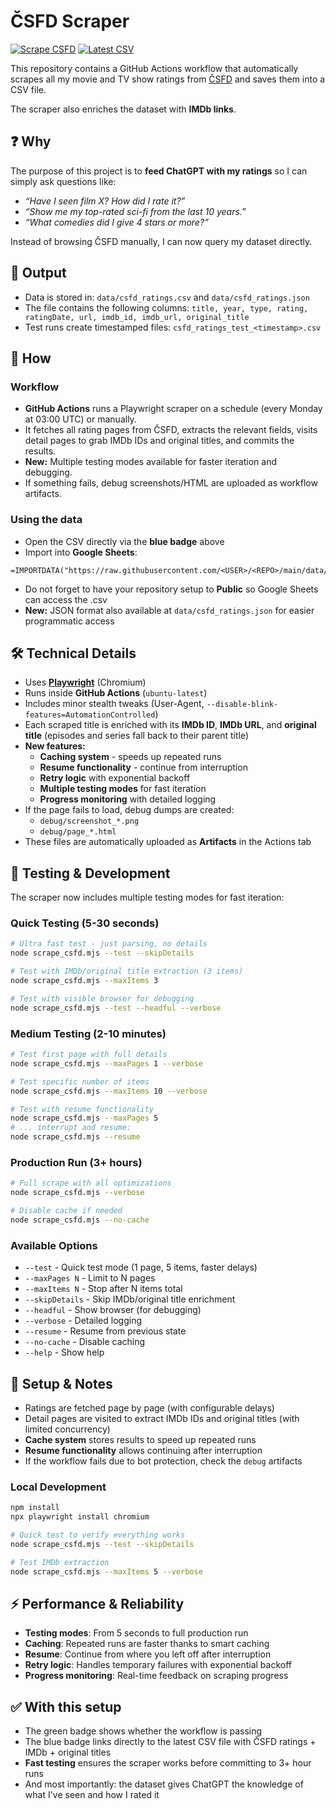 # ČSFD Scraper

[![Scrape CSFD](https://github.com/ludivitto/csfd-chatgpt/actions/workflows/scrape.yml/badge.svg)](https://github.com/ludivitto/csfd-chatgpt/actions/workflows/scrape.yml)
[![Latest CSV](https://img.shields.io/badge/data-csfd__ratings.csv-blue)](https://raw.githubusercontent.com/ludivitto/csfd-chatgpt/main/data/csfd_ratings.csv)

This repository contains a GitHub Actions workflow that automatically scrapes all my movie and TV show ratings from [ČSFD](https://www.csfd.cz/) and saves them into a CSV file.

The scraper also enriches the dataset with **IMDb links**.

## ❓ Why
The purpose of this project is to **feed ChatGPT with my ratings** so I can simply ask questions like:

- *“Have I seen film X? How did I rate it?”*  
- *“Show me my top-rated sci-fi from the last 10 years.”*  
- *“What comedies did I give 4 stars or more?”*  

Instead of browsing ČSFD manually, I can now query my dataset directly.

## 📂 Output

- Data is stored in: `data/csfd_ratings.csv` and `data/csfd_ratings.json`
- The file contains the following columns: `title, year, type, rating, ratingDate, url, imdb_id, imdb_url, original_title`
- Test runs create timestamped files: `csfd_ratings_test_<timestamp>.csv`

## 🚀 How

### Workflow
- **GitHub Actions** runs a Playwright scraper on a schedule (every Monday at 03:00 UTC) or manually.  
- It fetches all rating pages from ČSFD, extracts the relevant fields, visits detail pages to grab IMDb IDs and original titles, and commits the results.  
- **New:** Multiple testing modes available for faster iteration and debugging.
- If something fails, debug screenshots/HTML are uploaded as workflow artifacts.

### Using the data
- Open the CSV directly via the **blue badge** above
- Import into **Google Sheets**:
```excel
=IMPORTDATA("https://raw.githubusercontent.com/<USER>/<REPO>/main/data/csfd_ratings.csv")
```
- Do not forget to have your repository setup to **Public** so Google Sheets can access the .csv
- **New:** JSON format also available at `data/csfd_ratings.json` for easier programmatic access

## 🛠️ Technical Details

- Uses **[Playwright](https://playwright.dev/)** (Chromium)
- Runs inside **GitHub Actions** (`ubuntu-latest`)
- Includes minor stealth tweaks (User-Agent, `--disable-blink-features=AutomationControlled`)
- Each scraped title is enriched with its **IMDb ID**, **IMDb URL**, and **original title** (episodes and series fall back to their parent title)
- **New features:**
  - **Caching system** - speeds up repeated runs
  - **Resume functionality** - continue from interruption
  - **Retry logic** with exponential backoff
  - **Multiple testing modes** for fast iteration
  - **Progress monitoring** with detailed logging
- If the page fails to load, debug dumps are created:
  - `debug/screenshot_*.png`
  - `debug/page_*.html`
- These files are automatically uploaded as **Artifacts** in the Actions tab

## 🧪 Testing & Development

The scraper now includes multiple testing modes for fast iteration:

### Quick Testing (5-30 seconds)
```bash
# Ultra fast test - just parsing, no details
node scrape_csfd.mjs --test --skipDetails

# Test with IMDb/original title extraction (3 items)
node scrape_csfd.mjs --maxItems 3

# Test with visible browser for debugging
node scrape_csfd.mjs --test --headful --verbose
```

### Medium Testing (2-10 minutes)
```bash
# Test first page with full details
node scrape_csfd.mjs --maxPages 1 --verbose

# Test specific number of items
node scrape_csfd.mjs --maxItems 10 --verbose

# Test with resume functionality
node scrape_csfd.mjs --maxPages 5
# ... interrupt and resume:
node scrape_csfd.mjs --resume
```

### Production Run (3+ hours)
```bash
# Full scrape with all optimizations
node scrape_csfd.mjs --verbose

# Disable cache if needed
node scrape_csfd.mjs --no-cache
```

### Available Options
- `--test` - Quick test mode (1 page, 5 items, faster delays)
- `--maxPages N` - Limit to N pages
- `--maxItems N` - Stop after N items total
- `--skipDetails` - Skip IMDb/original title enrichment
- `--headful` - Show browser (for debugging)
- `--verbose` - Detailed logging
- `--resume` - Resume from previous state
- `--no-cache` - Disable caching
- `--help` - Show help

## 📝 Setup & Notes

- Ratings are fetched page by page (with configurable delays)
- Detail pages are visited to extract IMDb IDs and original titles (with limited concurrency)
- **Cache system** stores results to speed up repeated runs
- **Resume functionality** allows continuing after interruption
- If the workflow fails due to bot protection, check the `debug` artifacts

### Local Development
```bash
npm install
npx playwright install chromium

# Quick test to verify everything works
node scrape_csfd.mjs --test --skipDetails

# Test IMDb extraction
node scrape_csfd.mjs --maxItems 5 --verbose
```

## ⚡ Performance & Reliability

- **Testing modes**: From 5 seconds to full production run
- **Caching**: Repeated runs are faster thanks to smart caching
- **Resume**: Continue from where you left off after interruption
- **Retry logic**: Handles temporary failures with exponential backoff
- **Progress monitoring**: Real-time feedback on scraping progress

## ✅ With this setup

- The green badge shows whether the workflow is passing
- The blue badge links directly to the latest CSV file with ČSFD ratings + IMDb + original titles
- **Fast testing** ensures the scraper works before committing to 3+ hour runs
- And most importantly: the dataset gives ChatGPT the knowledge of what I've seen and how I rated it
